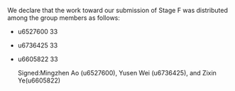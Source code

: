 We declare that the work toward our submission of Stage F was distributed among the group members as follows:

* u6527600 33
* u6736425 33
* u6605822 33
  
  Signed:Mingzhen Ao (u6527600), Yusen Wei (u6736425), and Zixin Ye(u6605822)

